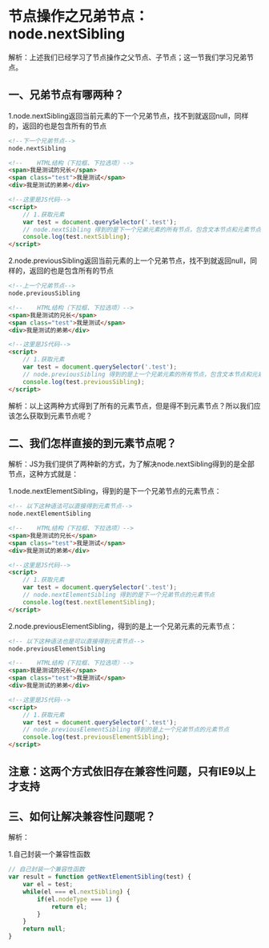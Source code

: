 # 节点操作之兄弟节点：node.nextSibling

解析：上述我们已经学习了节点操作之父节点、子节点；这一节我们学习兄弟节点。

## 一、兄弟节点有哪两种？

1.node.nextSibling返回当前元素的下一个兄弟节点，找不到就返回null，同样的，返回的也是包含所有的节点

```html
<!--下一个兄弟节点-->
node.nextSibling
```

```html
<!--    HTML结构（下拉框、下拉选项）-->
<span>我是测试的兄长</span>
<span class="test">我是测试</span>
<div>我是测试的弟弟</div>

<!--这里是JS代码-->
<script>
    // 1.获取元素
    var test = document.querySelector('.test');
    // node.nextSibling 得到的是下一个兄弟元素的所有节点，包含文本节点和元素节点
    console.log(test.nextSibling);
</script>
```

2.node.previousSibling返回当前元素的上一个兄弟节点，找不到就返回null，同样的，返回的也是包含所有的节点

```html
<!--上一个兄弟节点-->
node.previousSibling
```

```html
<!--    HTML结构（下拉框、下拉选项）-->
<span>我是测试的兄长</span>
<span class="test">我是测试</span>
<div>我是测试的弟弟</div>

<!--这里是JS代码-->
<script>
    // 1.获取元素
    var test = document.querySelector('.test');
    // node.previousSibling 得到的是上一个兄弟元素的所有节点，包含文本节点和元素节点
    console.log(test.previousSibling);
</script>
```

解析：以上这两种方式得到了所有的元素节点，但是得不到元素节点？所以我们应该怎么获取到元素节点呢？

## 二、我们怎样直接的到元素节点呢？

解析：JS为我们提供了两种新的方式，为了解决node.nextSibling得到的是全部节点，这种方式就是：

1.node.nextElementSibling，得到的是下一个兄弟节点的元素节点：

```html
<!-- 以下这种语法可以直接得到元素节点-->
node.nextElementSibling
```

```html
<!--    HTML结构（下拉框、下拉选项）-->
<span>我是测试的兄长</span>
<span class="test">我是测试</span>
<div>我是测试的弟弟</div>

<!--这里是JS代码-->
<script>
    // 1.获取元素
    var test = document.querySelector('.test');
    // node.nextElementSibling 得到的是下一个兄弟节点的元素节点
    console.log(test.nextElementSibling);
</script>
```

2.node.previousElementSibling，得到的是上一个兄弟元素的元素节点：

```html
<!-- 以下这种语法也是可以直接得到元素节点-->
node.previousElementSibling
```

```html
<!--    HTML结构（下拉框、下拉选项）-->
<span>我是测试的兄长</span>
<span class="test">我是测试</span>
<div>我是测试的弟弟</div>

<!--这里是JS代码-->
<script>
    // 1.获取元素
    var test = document.querySelector('.test');
    // node.previousElementSibling 得到的是上一个兄弟节点的元素节点
    console.log(test.previousElementSibling);
</script>
```

## 注意：这两个方式依旧存在兼容性问题，只有IE9以上才支持

## 三、如何让解决兼容性问题呢？

解析：

1.自己封装一个兼容性函数

```javascript
// 自己封装一个兼容性函数
var result = function getNextElementSibling(test) {
    var el = test;
    while(el === el.nextSibling) {
        if(el.nodeType === 1) {
            return el;
        }
    }
    return null;
}
```
